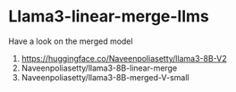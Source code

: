 # Llama3-linear-merge-llms

Have a look on the merged model
1) https://huggingface.co/Naveenpoliasetty/llama3-8B-V2
2) Naveenpoliasetty/llama3-8B-linear-merge
3) Naveenpoliasetty/llama3-8B-merged-V-small
